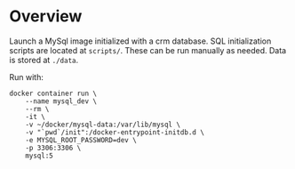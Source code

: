 # Overview

Launch a MySql image initialized with a crm database.  SQL initialization
 scripts are located at `scripts/`.  These can be run manually as needed. Data
 is stored at `./data`.

Run with:

```shell
docker container run \
    --name mysql_dev \
    --rm \
    -it \
    -v ~/docker/mysql-data:/var/lib/mysql \
    -v "`pwd`/init":/docker-entrypoint-initdb.d \
    -e MYSQL_ROOT_PASSWORD=dev \
    -p 3306:3306 \
    mysql:5
```
